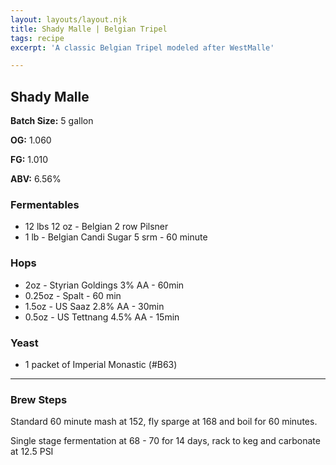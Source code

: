 ```yaml
---
layout: layouts/layout.njk
title: Shady Malle | Belgian Tripel
tags: recipe
excerpt: 'A classic Belgian Tripel modeled after WestMalle'

---
```

## Shady Malle

<section class='recipe'>

**Batch Size:** 5 gallon

**OG:** 1.060

**FG:** 1.010 

**ABV:** 6.56%

### Fermentables
- 12 lbs 12 oz - Belgian 2 row Pilsner
- 1 lb - Belgian Candi Sugar 5 srm - 60 minute

	
### Hops
- 2oz - Styrian Goldings 3% AA - 60min
- 0.25oz - Spalt - 60 min
- 1.5oz - US Saaz 2.8% AA - 30min
- 0.5oz - US Tettnang 4.5% AA - 15min

### Yeast
- 1 packet of Imperial Monastic (#B63)

---
### Brew Steps

Standard 60 minute mash at 152, fly sparge at 168
and boil for 60 minutes. 


Single stage fermentation at 68 - 70 for 14 days, 
rack to keg and carbonate at 12.5 PSI
	
</section>